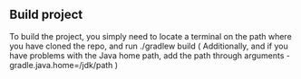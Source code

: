 ## Build project
To build the project, you simply need to locate a terminal on the path where you have cloned the repo, and run
./gradlew build ( Additionally, and if you have problems with the Java home path, add the path through arguments
-gradle.java.home=/jdk/path )
